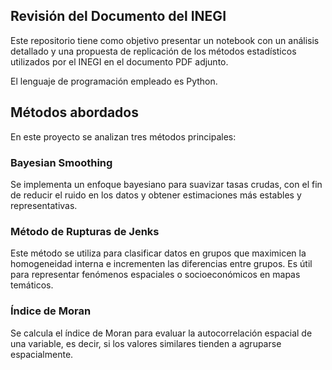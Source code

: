 ## Revisión del Documento del INEGI
Este repositorio tiene como objetivo presentar un notebook con un análisis detallado y una propuesta de replicación de los métodos estadísticos utilizados por el INEGI en el documento PDF adjunto.

El lenguaje de programación empleado es Python.

## Métodos abordados
En este proyecto se analizan tres métodos principales:

### Bayesian Smoothing
Se implementa un enfoque bayesiano para suavizar tasas crudas, con el fin de reducir el ruido en los datos y obtener estimaciones más estables y representativas.

### Método de Rupturas de Jenks
Este método se utiliza para clasificar datos en grupos que maximicen la homogeneidad interna e incrementen las diferencias entre grupos. Es útil para representar fenómenos espaciales o socioeconómicos en mapas temáticos.

### Índice de Moran
Se calcula el índice de Moran para evaluar la autocorrelación espacial de una variable, es decir, si los valores similares tienden a agruparse espacialmente.

